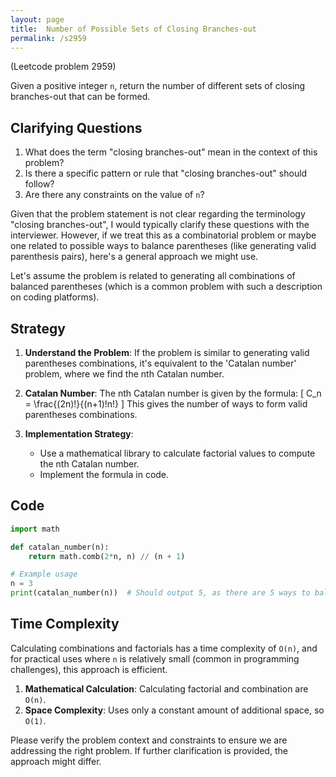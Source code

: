 ```yaml
---
layout: page
title:  Number of Possible Sets of Closing Branches-out
permalink: /s2959
---
```


(Leetcode problem 2959) 

Given a positive integer `n`, return the number of different sets of closing branches-out that can be formed.

## Clarifying Questions

1. What does the term "closing branches-out" mean in the context of this problem?
2. Is there a specific pattern or rule that "closing branches-out" should follow?
3. Are there any constraints on the value of `n`?

Given that the problem statement is not clear regarding the terminology "closing branches-out", I would typically clarify these questions with the interviewer. However, if we treat this as a combinatorial problem or maybe one related to possible ways to balance parentheses (like generating valid parenthesis pairs), here's a general approach we might use.

Let's assume the problem is related to generating all combinations of balanced parentheses (which is a common problem with such a description on coding platforms).

## Strategy

1. **Understand the Problem**: If the problem is similar to generating valid parentheses combinations, it's equivalent to the 'Catalan number' problem, where we find the nth Catalan number.
2. **Catalan Number**: The nth Catalan number is given by the formula:
   \[
   C_n = \frac{(2n)!}{(n+1)!n!}
   \]
   This gives the number of ways to form valid parentheses combinations.

3. **Implementation Strategy**:
   - Use a mathematical library to calculate factorial values to compute the nth Catalan number.
   - Implement the formula in code.

## Code

```python
import math

def catalan_number(n):
    return math.comb(2*n, n) // (n + 1)

# Example usage
n = 3
print(catalan_number(n))  # Should output 5, as there are 5 ways to balance 3 pairs of parentheses.
```

## Time Complexity

Calculating combinations and factorials has a time complexity of `O(n)`, and for practical uses where `n` is relatively small (common in programming challenges), this approach is efficient.

1. **Mathematical Calculation**: Calculating factorial and combination are `O(n)`.
2. **Space Complexity**: Uses only a constant amount of additional space, so `O(1)`.

Please verify the problem context and constraints to ensure we are addressing the right problem. If further clarification is provided, the approach might differ.